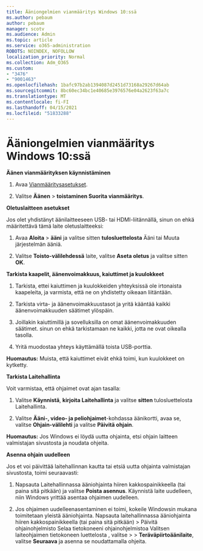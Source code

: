 ```yaml
---
title: Ääniongelmien vianmääritys Windows 10:ssä
ms.author: pebaum
author: pebaum
manager: scotv
ms.audience: Admin
ms.topic: article
ms.service: o365-administration
ROBOTS: NOINDEX, NOFOLLOW
localization_priority: Normal
ms.collection: Adm_O365
ms.custom:
- "3476"
- "9001463"
ms.openlocfilehash: 1bafc97b2ab1394087d2451d73168a29267d64ab
ms.sourcegitcommit: 8bc60ec34bc1e40685e3976576e04a2623f63a7c
ms.translationtype: MT
ms.contentlocale: fi-FI
ms.lasthandoff: 04/15/2021
ms.locfileid: "51833288"
---
```

# <a name="troubleshooting-audio-issues-in-windows-10"></a>Ääniongelmien vianmääritys Windows 10:ssä

**Äänen vianmäärityksen käynnistäminen**

1.  Avaa [Vianmääritysasetukset](ms-settings:troubleshoot).

2.  Valitse **Äänen**  >  **toistaminen Suorita vianmääritys**.

**Oletuslaitteen asetukset**

Jos olet yhdistänyt äänilaitteeseen USB- tai HDMI-liitännällä, sinun on ehkä määritettävä tämä laite oletuslaitteeksi:

1. Avaa **Aloita**  >  **ääni** ja valitse sitten **tulosluettelosta** Ääni tai Muuta  järjestelmän ääniä.

2.  Valitse **Toisto-välilehdessä** laite, valitse **Aseta oletus** ja valitse sitten **OK**.

**Tarkista kaapelit, äänenvoimakkuus, kaiuttimet ja kuulokkeet**

1. Tarkista, ettei kaiuttimen ja kuulokkeiden yhteyksissä ole irtonaista kaapeleita, ja varmista, että ne on yhdistetty oikeaan liitäntään.

2. Tarkista virta- ja äänenvoimakkuustasot ja yritä kääntää kaikki äänenvoimakkuuden säätimet ylöspäin.

3. Joillakin kaiuttimillä ja sovelluksilla on omat äänenvoimakkuuden säätimet. sinun on ehkä tarkistamaan ne kaikki, jotta ne ovat oikealla tasolla.

4. Yritä muodostaa yhteys käyttämällä toista USB-porttia.

**Huomautus:** Muista, että kaiuttimet eivät ehkä toimi, kun kuulokkeet on kytketty.

**Tarkista Laitehallinta**

Voit varmistaa, että ohjaimet ovat ajan tasalla:

1. Valitse **Käynnistä**, **kirjoita Laitehallinta** ja valitse **sitten** tulosluettelosta Laitehallinta.

2. Valitse **Ääni-, video- ja peliohjaimet**-kohdassa äänikortti, avaa se, valitse **Ohjain-välilehti** ja valitse **Päivitä ohjain**.

**Huomautus:** Jos Windows ei löydä uutta ohjainta, etsi ohjain laitteen valmistajan sivustosta ja noudata ohjeita.

**Asenna ohjain uudelleen**

Jos et voi päivittää laitehallinnan kautta tai etsiä uutta ohjainta valmistajan sivustosta, toimi seuraavasti:

1. Napsauta Laitehallinnassa ääniohjainta hiiren kakkospainikkeella (tai paina sitä pitkään) ja valitse **Poista asennus**. Käynnistä laite uudelleen, niin Windows yrittää asentaa ohjaimen uudelleen.

2. Jos ohjaimen uudelleenasentaminen ei toimi, kokeile Windowsin mukana toimitetaan yleistä ääniohjainta. Napsauta laitehallinnassa ääniohjainta hiiren kakkospainikkeella (tai paina sitä pitkään) > Päivitä ohjainohjelmisto Selaa tietokoneeni ohjainohjelmistoa Valitsen laiteohjaimen tietokoneen luettelosta , valitse  >    >   **Teräväpiirtoäänilaite**, valitse **Seuraava** ja asenna se noudattamalla ohjeita.
